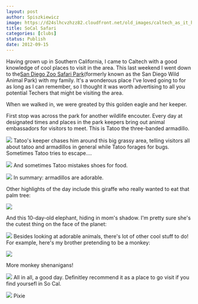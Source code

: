 ```yaml
---
layout: post
author: Spiszkiewicz
image: https://d24slhcvzhzz82.cloudfront.net/old_images/caltech_as_it_happens/6a0105349b8251970b017744a03532970d.jpg
title: SoCal Safari 
categories: [clubs]
status: Publish
date: 2012-09-15
---
```


Having grown up in Southern California, I came to Caltech with a good knowledge of cool places to visit in the area. This last weekend I went down to the[San Diego Zoo Safari Park](https://www.sandiegozoo.org/park/index2010)(formerly known as the San Diego Wild Animal Park) with my family. It's a wonderous place I've loved going to for as long as I can remember, so I thought it was worth advertising to all you potential Techers that might be visiting the area.

When we walked in, we were greated by this golden eagle and her keeper.

First stop was across the park for another wildlife encouter. Every day at designated times and places in the park keepers bring out animal embassadors for visitors to meet. This is Tatoo the three-banded armadillo.


![](https://d24slhcvzhzz82.cloudfront.net/old_images/caltech_as_it_happens/6a0105349b8251970b017d3bf0d50a970c.jpg)
Tatoo's keeper chases him around this big grassy area, telling visitors all about tatoo and armadillos in general while Tatoo forages for bugs. Sometimes Tatoo tries to escape....


![](https://d24slhcvzhzz82.cloudfront.net/old_images/caltech_as_it_happens/6a0105349b8251970b017744a03dbd970d.jpg)
And sometimes Tatoo mistakes shoes for food.


![](https://d24slhcvzhzz82.cloudfront.net/old_images/caltech_as_it_happens/6a0105349b8251970b017744a040fe970d.jpg)
In summary: armadillos are adorable.

Other highlights of the day include this giraffe who really wanted to eat that palm tree:


![](https://d24slhcvzhzz82.cloudfront.net/old_images/caltech_as_it_happens/6a0105349b8251970b017744a04631970d.jpg)

And this 10-day-old elephant, hiding in mom's shadow. I'm pretty sure she's the cutest thing on the face of the planet:


![](https://d24slhcvzhzz82.cloudfront.net/old_images/caltech_as_it_happens/6a0105349b8251970b017744a049e4970d.jpg)
Besides looking at adorable animals, there's lot of other cool stuff to do! For example, here's my brother pretending to be a monkey:


![](https://d24slhcvzhzz82.cloudfront.net/old_images/caltech_as_it_happens/6a0105349b8251970b017d3bf0e9f4970c.jpg)

More monkey shenanigans!


![](https://d24slhcvzhzz82.cloudfront.net/old_images/caltech_as_it_happens/6a0105349b8251970b017c31c2a2da970b.jpg)
All in all, a good day. Definitley recommend it as a place to go visit if you find yoursefl in So Cal.


![](https://d24slhcvzhzz82.cloudfront.net/old_images/caltech_as_it_happens/6a0105349b8251970b017d3bf0f16e970c.jpg)
Pixie

